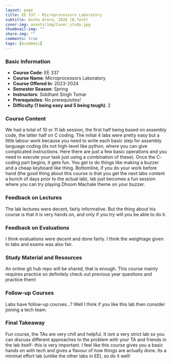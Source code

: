 ```yaml
---
layout: page
title: EE 337 - Microprocessors Laboratory
subtitle: Anshu Arora, 2026 (B.Tech)
cover-img: assets/img/Cover_study.jpg
thumbnail-img: ""
share-img: ""
comments: true
tags: [Academic]
---
```


### Basic Information

- **Course Code**: EE 337
- **Course Name**: Microprocessors Laboratory
- **Course Offered In**: 2023-2024
- **Semester Season**: Spring
- **Instructors**: Siddhant Singh Tomar
- **Prerequisites**: No prerequisites!
- **Difficulty (1 being easy and 5 being tough)**: 2

### Course Content
We had a total of 10 or 11 lab session, the first half being based on assembly code, the latter half on C coding. The initial 4 labs were pretty easy but a little labour work because you need to write each basic step for assembly language coding (its not high-level like python, where you can give complicated instructions. Here there are just a few basic operations and you need to execute your task just using a combination of these). Once the C- coding part  begins, it gets fun. You get to do things like making a buzzer and a cheap keyboard like thing. Bottomline, if you do your work before hand (the good thing about this course is that you get the next labs content a bunch of days prior to the actual lab), lab just becomes a fun session where you can try playing Dhoom Machale theme on your buzzer. 

### Feedback on Lectures
The lab lectures were decent, fairly informative. But the thing about his course is that it is very hands on, and only if you try will you be able to do it. 

### Feedback on Evaluations
I think evaluations were decent and done fairly. I think the weightage given to labs and exams was also fair.

### Study Material and Resources
An online git hub repo will be shared, that is enough. This course mainly requires practice so definitely check out previous year questions and practice them!

### Follow-up Courses
Labs have follow-up courses...? Well I think if you like this lab then consider joining a tech team.

### Final Takeaway
Fun course, the TAs are very chill and helpful. It isnt a very strict lab so you can discuss different approaches to the problem with your TA and friends in the lab itself- this is very important. I feel like this course gives you a basic hands on with tech and gives a flavour of how things are actually done. Its a minimal effort lab (unlike the other labs in EE), so do it well!

